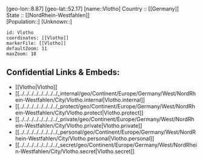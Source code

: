 ﻿---
location: [52.17,8.87] 
mapzoom: [7,12] 
mapmarker: city 
type: City
tags:
- geo/City


SpocWebEntityId: 35336
isDeleted: false
confidential: public

---
[geo-lon::8.87] 
[geo-lat::52.17] 
[name::Vlotho] 
Country :: [[Germany]]  
State :: [[NordRhein-Westfahlen]]  
[Population::] 
[Unknown::] 


```leaflet
id: Vlotho
coordinates: [[Vlotho]] 
markerFile: [[Vlotho]] 
defaultZoom: 11 
maxZoom: 18
```


## Confidential Links & Embeds: 
- [[Vlotho|Vlotho]]  
- [[../../../../../../../../_internal/geo/Continent/Europe/Germany/West/NordRhein-Westfahlen/City/Vlotho.internal|Vlotho.internal]] 
- [[../../../../../../../../_protect/geo/Continent/Europe/Germany/West/NordRhein-Westfahlen/City/Vlotho.protect|Vlotho.protect]] 
- [[../../../../../../../../_private/geo/Continent/Europe/Germany/West/NordRhein-Westfahlen/City/Vlotho.private|Vlotho.private]] 
- [[../../../../../../../../_personal/geo/Continent/Europe/Germany/West/NordRhein-Westfahlen/City/Vlotho.personal|Vlotho.personal]] 
- [[../../../../../../../../_secret/geo/Continent/Europe/Germany/West/NordRhein-Westfahlen/City/Vlotho.secret|Vlotho.secret]] 
